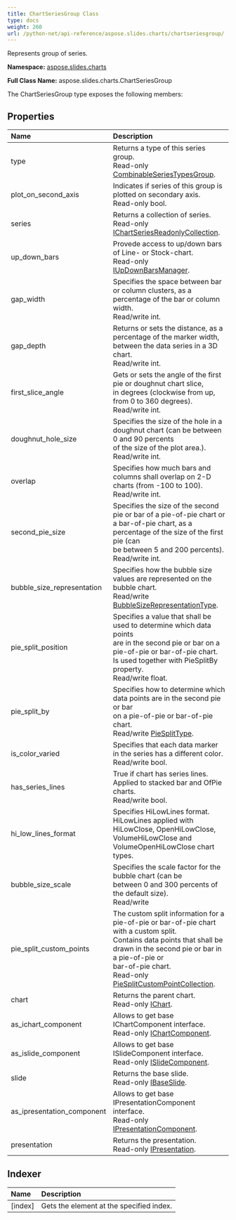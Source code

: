 ```yaml
---
title: ChartSeriesGroup Class
type: docs
weight: 260
url: /python-net/api-reference/aspose.slides.charts/chartseriesgroup/
---
```


Represents group of series.

**Namespace:** [aspose.slides.charts](/slides/python-net/api-reference/aspose.slides.charts/)

**Full Class Name:** aspose.slides.charts.ChartSeriesGroup



The ChartSeriesGroup type exposes the following members:
## **Properties**
|**Name**|**Description**|
| :- | :- |
|type|Returns a type of this series group.<br/>            Read-only [CombinableSeriesTypesGroup](/slides/python-net/api-reference/aspose.slides.charts/combinableseriestypesgroup/).|
|plot_on_second_axis|Indicates if series of this group is plotted on secondary axis.<br/>            Read-only bool.|
|series|Returns a collection of series.<br/>            Read-only [IChartSeriesReadonlyCollection](/slides/python-net/api-reference/aspose.slides.charts/ichartseriesreadonlycollection/).|
|up_down_bars|Provede access to up/down bars of Line- or Stock-chart.<br/>            Read-only [IUpDownBarsManager](/slides/python-net/api-reference/aspose.slides.charts/iupdownbarsmanager/).|
|gap_width|Specifies the space between bar or column clusters, as a percentage of the bar or column width.<br/>            Read/write int.|
|gap_depth|Returns or sets the distance, as a percentage of the marker width, between the data series in a 3D chart.<br/>            Read/write int.|
|first_slice_angle|Gets or sets the angle of the first pie or doughnut chart slice, <br/>            in degrees (clockwise from up, from 0 to 360 degrees).<br/>            Read/write int.|
|doughnut_hole_size|Specifies the size of the hole in a doughnut chart (can be between 0 and 90 percents <br/>            of the size of the plot area.).<br/>            Read/write int.|
|overlap|Specifies how much bars and columns shall overlap on 2-D charts (from -100 to 100).<br/>            Read/write int.|
|second_pie_size|Specifies the size of the second pie or bar of a pie-of-pie chart or <br/>            a bar-of-pie chart, as a percentage of the size of the first pie (can <br/>            be between 5 and 200 percents).<br/>            Read/write int.|
|bubble_size_representation|Specifies how the bubble size values are represented on the bubble chart.<br/>            Read/write [BubbleSizeRepresentationType](/slides/python-net/api-reference/aspose.slides.charts/bubblesizerepresentationtype/).|
|pie_split_position|Specifies a value that shall be used to determine which data points <br/>            are in the second pie or bar on a pie-of-pie or bar-of-pie chart. <br/>            Is used together with PieSplitBy property.<br/>            Read/write float.|
|pie_split_by|Specifies how to determine which data points are in the second pie or bar <br/>            on a pie-of-pie or bar-of-pie chart.<br/>            Read/write [PieSplitType](/slides/python-net/api-reference/aspose.slides.charts/piesplittype/).|
|is_color_varied|Specifies that each data marker in the series has a different color.<br/>            Read/write bool.|
|has_series_lines|True if chart has series lines. Applied to stacked bar and OfPie charts.<br/>            Read/write bool.|
|hi_low_lines_format|Specifies HiLowLines format. <br/>            HiLowLines applied with HiLowClose, OpenHiLowClose, VolumeHiLowClose and VolumeOpenHiLowClose chart types.|
|bubble_size_scale|Specifies the scale factor for the bubble chart (can be <br/>            between 0 and 300 percents of the default size).<br/>            Read/write|
|pie_split_custom_points|The custom split information for a pie-of-pie or bar-of-pie chart with a custom split.<br/>            Contains data points that shall be drawn in the second pie or bar in a pie-of-pie or <br/>            bar-of-pie chart.<br/>            Read-only [PieSplitCustomPointCollection](/slides/python-net/api-reference/aspose.slides.charts/piesplitcustompointcollection/).|
|chart|Returns the parent chart.<br/>            Read-only [IChart](/slides/python-net/api-reference/aspose.slides.charts/ichart/).|
|as_ichart_component|Allows to get base IChartComponent interface.<br/>            Read-only [IChartComponent](/slides/python-net/api-reference/aspose.slides.charts/ichartcomponent/).|
|as_islide_component|Allows to get base ISlideComponent interface.<br/>            Read-only [ISlideComponent](/slides/python-net/api-reference/aspose.slides/islidecomponent/).|
|slide|Returns the base slide.<br/>            Read-only [IBaseSlide](/slides/python-net/api-reference/aspose.slides/ibaseslide/).|
|as_ipresentation_component|Allows to get base IPresentationComponent interface.<br/>            Read-only [IPresentationComponent](/slides/python-net/api-reference/aspose.slides/ipresentationcomponent/).|
|presentation|Returns the presentation. <br/>            Read-only [IPresentation](/slides/python-net/api-reference/aspose.slides/ipresentation/).|
## **Indexer**
|**Name**|**Description**|
| :- | :- |
|[index]|Gets the element at the specified index.|
